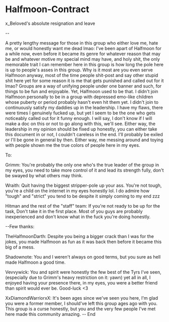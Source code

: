 # Halfmoon-Contract


x_Beloved's absolute resignation and leave


--


A pretty lengthy message for those in this group who either love me, hate me, or would honestly want me dead lmao:
I've been apart of Halfmoon for a while now, even before it became its genre for whatever reason that may be and whatever motive my special mind may have, and holy shit, the only memorable trait I can remember here in this group is how long the pole here is up to people's asses in this group. Why is it most are you even serve Halfmoon anyway, most of the time people shit-post and say other stupid shit here yet for some reason it is me that gets punished and called out for it lmao? Groups are a way of unifying people under one banner and such, for things to be fun and enjoyable. Yet, Halfmoon used to be that. I didn't join Halfmoon personally to be in a group with depressed emo-like children whose puberty or period probably hasn't even hit them yet. I didn't join to continuously satisfy my daddies up in the leadership. I have my flaws, there were times I genuinely fucked up, but yet I seem to be the one who gets noticeably called out for it funny enough. I will say, I don't know if I will make a doc on this or not to go along with this, we'll see. Either way, the leadership in my opinion should be fixed up honestly, you can either take this document in or not, I couldn't careless in the end. I'll probably be exiled or I'll be gone in general by then. Either way, me messing around and toying with people shown me the true colors of people here in my eyes.


To:

Grimm: You're probably the only one who's the true leader of the group in my eyes, you need to take more control of it and lead its strength fully, don't be swayed by what others may think.

Wraith: Quit having the biggest stripper-pole up your ass. You're not tough, you're a child on the internet in my eyes honestly lol. I do admire how "tough" and "strict" you tend to be despite it simply coming to my end zzz

Hitman and the rest of the "staff" team: If you're not ready to be up for the task, Don't take it in the first place. Most of you guys are probably inexperienced and don't know what in the fuck you're doing honestly.

--Few thanks:

TheHalfmoonDarth: Despite you being a bigger crack than I was for the jokes, you made Halfmoon as fun as it was back then before it became this big of a mess.

Shadownote: You and I weren't always on good terms, but you sure as hell made Halfmoon a good time.

Vevvywick: You and spirit were honestly the few best of the Tyrs I've seen, (especially due to Grimm's heavy restriction on it: yawn) yet all in all, I enjoyed having your presence there, in my eyes, you were a better friend than spirit would ever be. Good-luck <3

XxDiamondWarriorxX: It's been ages since we've seen you here, I'm glad you were a former member, I should've left this group ages ago with you. This group is a curse honestly, but you and the very few people I've met here made this community amazing.
-- End
